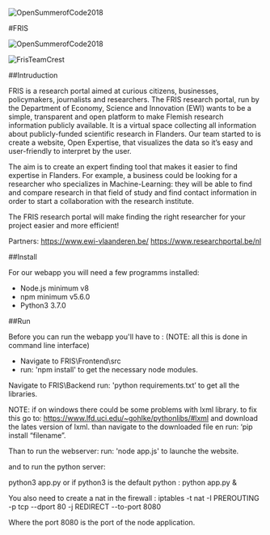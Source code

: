 ![OpenSummerofCode2018](https://github.com/oSoc18/FRIS/Frontend/src/public/css/img/Osoc2018.jpg "Open Summer of Code 2018")

#FRIS

![OpenSummerofCode2018](https://github.com/oSoc18/FRIS/Frontend/src/public/css/img/Osoc2018.jpg "Open Summer of Code 2018")

![FrisTeamCrest](https://github.com/oSoc18/FRIS/Frontend/src/public/css/img/Osoc2018.jpg "Open Summer of Code 2018")

##Intruduction

FRIS is a research portal aimed at curious citizens, businesses, policymakers, journalists and researchers. The FRIS research portal, run by the Department of Economy, Science and Innovation (EWI) wants to be a simple, transparent and open platform to make Flemish research information publicly available. It is a virtual space collecting all information about publicly-funded scientific research in Flanders. Our team started to  is create a website, Open Expertise, that visualizes the data so it’s easy and user-friendly to interpret by the user. 

The aim is to create an expert finding tool that makes it easier to find expertise in Flanders. For example, a business could be looking for a researcher who specializes in Machine-Learning: they will be able to find and compare research in that field of study and find contact information in order to start a collaboration with the research institute. 

The FRIS research portal will make finding the right researcher for your project easier and more efficient!

Partners:
https://www.ewi-vlaanderen.be/
https://www.researchportal.be/nl


##Install

For our webapp you will need a few programms installed:
 - Node.js minimum v8
 - npm minimum v5.6.0
 - Python3 3.7.0

##Run

Before you can run the webapp you'll have to : 
(NOTE: all this is done in command line interface)
 - Navigate to FRIS\Frontend\src
 - run: 'npm install' to get the necessary node modules.

Navigate to FRIS\Backend
run: 'python requirements.txt’ to get all the libraries.

NOTE:
	if on windows there could be some problems with lxml library.
	to fix this go to: https://www.lfd.uci.edu/~gohlke/pythonlibs/#lxml 
	and download the lates version of lxml.
	than navigate to the downloaded file en run: ‘pip install “filename”.

Than to run the webserver:
run: 'node app.js' to launche the website.

and to run the python server:

python3 app.py
or  if python3 is the default python :
python app.py  &

You also need to create a nat in the firewall :
 iptables -t nat -I PREROUTING -p tcp --dport 80 -j REDIRECT --to-port 8080

Where the port 8080 is the port of the node application.
